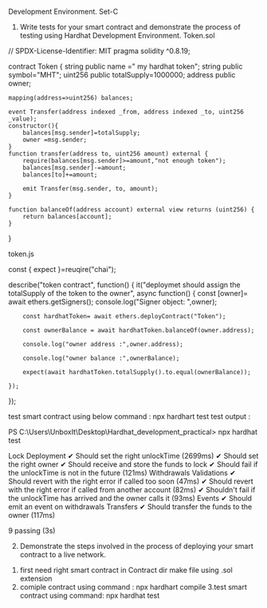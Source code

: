 Development Environment. Set-C
1) Write tests for your smart contract and demonstrate
the process of testing using Hardhat Development
Environment.
Token.sol 

// SPDX-License-Identifier: MIT
pragma solidity ^0.8.19;

contract Token {
    string public name =" my hardhat token";
    string public symbol="MHT";
    uint256 public totalSupply=1000000;
    address public owner;

    mapping(address=>uint256) balances;

    event Transfer(address indexed _from, address indexed _to, uint256 _value);
    constructor(){
        balances[msg.sender]=totalSupply;
        owner =msg.sender;
    }
    function transfer(address to, uint256 amount) external {
        require(balances[msg.sender]>=amount,"not enough token");
        balances[msg.sender]-=amount;
        balances[to]+=amount;

        emit Transfer(msg.sender, to, amount);
    }

    function balanceOf(address account) external view returns (uint256) {
        return balances[account];
    }
}


token.js

const { expect }=reuqire("chai");

describe("token contract", function() {
    it("deploymet should assign the totalSupply of the token to the owner", async function() {
        const [owner]= await ethers.getSigners();
        console.log("Signer object: ",owner);

        const hardhatToken= await ethers.deployContract("Token");

        const ownerBalance = await hardhatToken.balanceOf(owner.address);

        console.log("owner address :",owner.address);

        console.log("owner balance :",ownerBalance);

        expect(await hardhatToken.totalSupply().to.equal(ownerBalance));

    });
});

test smart contract using below command :
npx hardhart test
test output :

PS C:\Users\UnboxIt\Desktop\Hardhat_development_practical> npx hardhat test       


  Lock
    Deployment
      ✔ Should set the right unlockTime (2699ms)
      ✔ Should set the right owner
      ✔ Should receive and store the funds to lock
      ✔ Should fail if the unlockTime is not in the future (121ms)
    Withdrawals
      Validations
        ✔ Should revert with the right error if called too soon (47ms)
        ✔ Should revert with the right error if called from another account (82ms)
        ✔ Shouldn't fail if the unlockTime has arrived and the owner calls it (93ms)
      Events
        ✔ Should emit an event on withdrawals
      Transfers
        ✔ Should transfer the funds to the owner (117ms)


  9 passing (3s)


2) Demonstrate the steps involved in the process of
deploying your smart contract to a live network.

1. first need right smart contract in Contract dir make file using .sol extension
2. comiple contract using command :
npx hardhart compile 
3.test smart contract using command:
npx hardhat test

 


